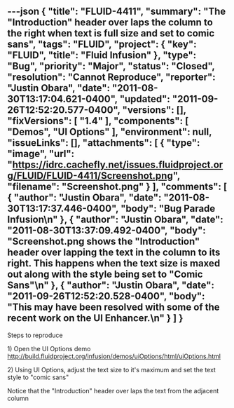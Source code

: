---json
{
  "title": "FLUID-4411",
  "summary": "The \"Introduction\" header over laps the column to the right when text is full size and set to comic sans",
  "tags": "FLUID",
  "project": {
    "key": "FLUID",
    "title": "Fluid Infusion"
  },
  "type": "Bug",
  "priority": "Major",
  "status": "Closed",
  "resolution": "Cannot Reproduce",
  "reporter": "Justin Obara",
  "date": "2011-08-30T13:17:04.621-0400",
  "updated": "2011-09-26T12:52:20.577-0400",
  "versions": [],
  "fixVersions": [
    "1.4"
  ],
  "components": [
    "Demos",
    "UI Options"
  ],
  "environment": null,
  "issueLinks": [],
  "attachments": [
    {
      "type": "image",
      "url": "https://idrc.cachefly.net/issues.fluidproject.org/FLUID/FLUID-4411/Screenshot.png",
      "filename": "Screenshot.png"
    }
  ],
  "comments": [
    {
      "author": "Justin Obara",
      "date": "2011-08-30T13:17:37.446-0400",
      "body": "Bug Parade Infusion\n"
    },
    {
      "author": "Justin Obara",
      "date": "2011-08-30T13:37:09.492-0400",
      "body": "Screenshot.png shows the \"Introduction\" header over lapping the text in the column to its right. This happens when the text size is maxed out along with the style being set to \"Comic Sans\"\n"
    },
    {
      "author": "Justin Obara",
      "date": "2011-09-26T12:52:20.528-0400",
      "body": "This may have been resolved with some of the recent work on the UI Enhancer.\n"
    }
  ]
}
---
Steps to reproduce

1\) Open the UI Options demo\
<http://build.fluidproject.org/infusion/demos/uiOptions/html/uiOptions.html>

2\) Using UI Options, adjust the text size to it's maximum and set the text style to "comic sans"

Notice that the "Introduction" header over laps the text from the adjacent column

        
